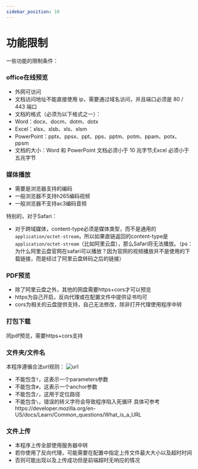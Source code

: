 ```yaml
---
sidebar_position: 10
---
```


# 功能限制

一些功能的限制条件：

### office在线预览

- 外网可访问
- 文档访问地址不能直接使用 ip，需要通过域名访问，并且端口必须是 80 / 443 端口
- 文档的格式（必须为以下格式之一）：
- Word：docx、docm、dotm、dotx
- Excel：xlsx、xlsb、xls、xlsm
- PowerPoint：pptx、ppsx、ppt、pps、pptm、potm、ppam、potx、ppsm
- 文档的大小：Word 和 PowerPoint 文档必须小于 10 兆字节;Excel 必须小于五兆字节
  

### 媒体播放

- 需要是浏览器支持的编码
- 一般浏览器不支持h265编码视频
- 一般浏览器不支持ac3编码音频

特别的，对于Safari：
- 对于跨域媒体，content-type必须是媒体类型，而不是通用的`application/octet-stream`，所以如果直链返回的content-type是`application/octet-stream`（比如阿里云盘），那么Safari将无法播放。（ps：为什么阿里云盘官网在safari可以播放？因为官网的视频播放并不是使用的下载链接，而是经过了阿里云盘转码之后的链接）

### PDF预览

- 除了阿里云盘之外，其他的网盘需要https+cors才可以预览
- https为自己开启，反向代理或在配置文件中提供证书均可
- cors为相关的云盘提供支持，自己无法修改，除非打开代理使用程序中转

### 打包下载

同pdf预览，需要https+cors支持

### 文件夹/文件名

本程序遵循合法url规则：
![url](https://developer.mozilla.org/en-US/docs/Learn/Common_questions/What_is_a_URL/mdn-url-all.png)
- 不能包含`?`，这表示一个parameters参数
- 不能包含`#`，这表示一个anchor参数
- 不能包含`/`，这用于定位路径
- 不能包含`\`，错误的转义字符会导致程序陷入死循环
具体可参考https://developer.mozilla.org/en-US/docs/Learn/Common_questions/What_is_a_URL

### 文件上传

- 本程序上传全部使用服务器中转
- 若你使用了反向代理，可能需要在配置中指定上传文件最大大小以及超时时间
- 否则可能出现以及上传成功但是前端超时无响应的情况
